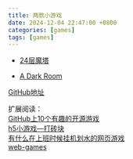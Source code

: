 ```yaml
---
title: 两款小游戏
date: 2024-12-04 22:47:00 +0800
categories: [games]
tags: [games]
---
```


- [24层魔塔](https://qing.su/games/mota/)

- [A Dark Room](https://adarkroom.doublespeakgames.com/?lang=zh_cn)

[GitHub地址](https://github.com/doublespeakgames/adarkroom)



扩展阅读：<br>
[GitHub上10个有趣的开源游戏](https://www.cnblogs.com/xiami303/p/16698751.html)<br>
[h5小游戏—打砖块](https://github.com/yangyunhe369/h5-game-blockBreaker)<br>
[有什么在上班时候挂机划水的网页游戏](https://www.v2ex.com/t/599644)<br>
[web-games](https://github.com/Lanhonghao/Web-games)

